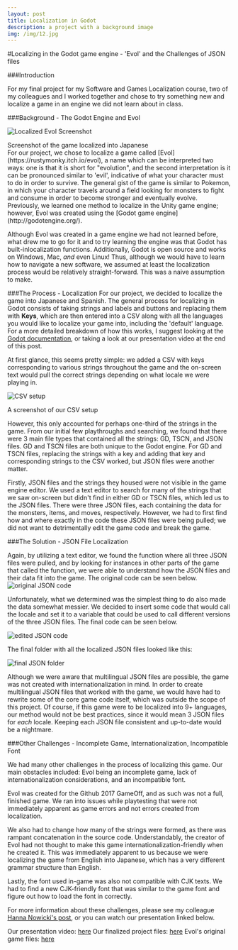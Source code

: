 ```yaml
---
layout: post
title: Localization in Godot
description: a project with a background image
img: /img/12.jpg
---
```



#Localizing in the Godot game engine - 'Evol' and the Challenges of JSON files

###Introduction

For my final project for my Software and Games Localization course, two of my colleagues and I worked together and chose to try something new and localize a game in an engine we did not learn about in class.
 
###Background - The Godot Engine and Evol

![Localized Evol Screenshot](/img/godot_01.png)
<div class = "col three caption">
Screenshot of the game localized into Japanese
</div>
For our project, we chose to localize a game called [Evol](https://rustymonky.itch.io/evol), a name which can be interpreted two ways: one is that it is short for "evolution", and the second interpretation is it can be pronounced similar to 'evil', indicative of what your character must to do in order to survive. The general gist of the game is similar to Pokemon, in which your character travels around a field looking for monsters to fight and consume in order to become stronger and eventually evolve. Previously, we learned one method to localize in the Unity game engine; however, Evol was created using the [Godot game engine](http://godotengine.org/).

Although Evol was created in a game engine we had not learned before, what drew me to go for it and to try learning the engine was that Godot has built-inlocalization functions. Additionally, Godot is open source and works on Windows, Mac, *and* even Linux! Thus, although we would have to learn how to navigate a new software, we assumed at least the localization process would be relatively straight-forward. This was a naive assumption to make.
 
###The Process - Localization
For our project, we decided to localize the game into Japanese and Spanish. The general process for localizing in Godot consists of taking strings and labels and buttons and replacing them with **Keys**, which are then entered into a CSV along with all the languages you would like to localize your game into, including the 'default' language. For a more detailed breakdown of how this works, I suggest looking at the [Godot documentation](https://docs.godotengine.org/en/3.0/tutorials/i18n/internationalizing_games.html), or taking a look at our presentation video at the end of this post.

At first glance, this seems pretty simple: we added a CSV with keys corresponding to various strings throughout the game and the on-screen text would pull the correct strings depending on what locale we were playing in.

![CSV setup](/img/godot_02.png)
<div class = "col three caption">
A screenshot of our CSV setup
</div>

However, this only accounted for perhaps one-third of the strings in the game. From our initial few playthroughs and searching, we found that there were 3 main file types that contained all the strings: GD, TSCN, and JSON files. GD and TSCN files are both unique to the Godot engine. For GD and TSCN files, replacing the strings with a key and adding that key and corresponding strings to the CSV worked, but JSON files were another matter.

Firstly, JSON files and the strings they housed were not visible in the game engine editor. We used a text editor to search for many of the strings that we saw on-screen but didn't find in either GD or TSCN files, which led us to the JSON files. There were three JSON files, each containing the data for the monsters, items, and moves, respectively. However, we had to first find how and where exactly in the code these JSON files were being pulled; we did not want to detrimentally edit the game code and break the game.
 
###The Solution - JSON File Localization

Again, by utilizing a text editor, we found the function where all three JSON files were pulled, and by looking for instances in other parts of the game that called the function, we were able to understand how the JSON files and their data fit into the game. The original code can be seen below.
![original JSON code](/img/godot_03.png)

Unfortunately, what we determined was the simplest thing to do also made the data somewhat messier. We decided to insert some code that would call the locale and set it to a variable that could be used to call different versions of the three JSON files. The final code can be seen below.

![edited JSON code](/img/godot_04.png)

The final folder with all the localized JSON files looked like this:

![final JSON folder](/img/godot_05.png)

Although we were aware that multilingual JSON files are possible, the game was not created with internationalization in mind. In order to create multilingual JSON files that worked with the game, we would have had to rewrite some of the core game code itself, which was outside the scope of this project. Of course, if this game were to be localized into 9+ languages, our method would not be best practices, since it would mean 3 JSON files for *each* locale. Keeping each JSON file consistent and up-to-date would be a nightmare.
 
###Other Challenges - Incomplete Game, Internationalization, Incompatible Font

We had many other challenges in the process of localizing this game. Our main obstacles included: Evol being an incomplete game, lack of internationalization considerations, and an incompatible font.

Evol was created for the Github 2017 GameOff, and as such was not a full, finished game. We ran into issues while playtesting that were not immediately apparent as game errors and not errors created from localization.

We also had to change how many of the strings were formed, as there was rampant concatenation in the source code. Understandably, the creator of Evol had not thought to make this game internationalization-friendly when he created it. This was immediately apparent to us because we were localizing the game from English into Japanese, which has a very different grammar structure than English.

Lastly, the font used in-game was also not compatible with CJK texts. We had to find a new CJK-friendly font that was similar to the game font and figure out how to load the font in correctly.

For more information about these challenges, please see my colleague [Hanna Nowicki's post](https://sites.miis.edu/hnowicki/2018/12/12/game-localization-in-godot/), or you can watch our presentation linked below.
 
Our presentation video: [here](https://drive.google.com/file/d/1gVtlONpEEFVIKs4OwzXFYvkY-QHGEQeI/view?usp=sharing)
Our finalized project files: [here](https://drive.google.com/open?id=140iWacdczgqKfvckQXuixx-TTd4fOuBs)
Evol's original game files: [here](https://github.com/RustyMonky/Evol)

